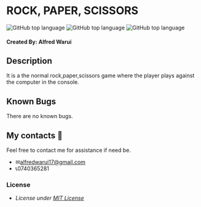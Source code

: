 # ROCK, PAPER, SCISSORS

![GitHub top language](https://img.shields.io/github/languages/top/WaruiAlfred/main-javascript-project?color=orange&label=HTML5&logo=HTML5&logoColor=orange&style=flat) ![GitHub top language](https://img.shields.io/github/languages/top/WaruiAlfred/main-javascript-project?color=yellow&label=JAVASCRIPT&logo=JAVASCRIPT&logoColor=yellow&style=flat) ![GitHub top language](https://img.shields.io/github/languages/top/WaruiAlfred/main-javascript-project?color=white&label=MarkDown&logo=MarkDown&logoColor=white&style=flat)

#### Created By: **Alfred Warui**

## Description

It is a the normal rock,paper,scissors game where the player plays against the computer in the console.

## Known Bugs

There are no known bugs.

## My contacts &#128241;

Feel free to contact me for assistance if need be.

- &#9993;alfredwarui17@gmail.com
- &#128222;0740365281

### License

- _License under [MIT License](LICENSE)_

